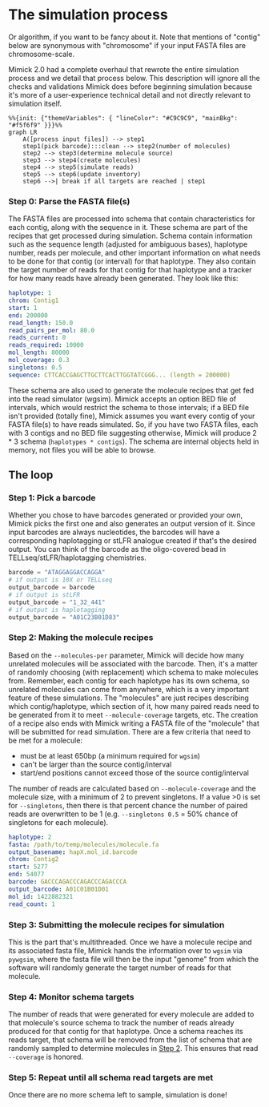 # The simulation process
Or algorithm, if you want to be fancy about it. Note that mentions of "contig" below are synonymous with
"chromosome" if your input FASTA files are chromosome-scale.


Mimick 2.0 had a complete overhaul that rewrote the entire simulation process and we detail that process below.
This description will ignore all the checks and validations Mimick does before beginning simulation because it's
more of a user-experience technical detail and not directly relevant to simulation itself.

```mermaid
%%{init: {"themeVariables": { "lineColor": "#C9C9C9", "mainBkg": "#f5f6f9" }}}%%
graph LR
    A([process input files]) --> step1
    step1(pick barcode):::clean --> step2(number of molecules)
    step2 --> step3(determine molecule source)
    step3 --> step4(create molecules)
    step4 --> step5(simulate reads)
    step5 --> step6(update inventory)
    step6 -->| break if all targets are reached | step1
```

### Step 0: Parse the FASTA file(s)
The FASTA files are processed into schema that contain characteristics for each contig, along with the
sequence in it. These schema are part of the recipes that get processed during simulation. Schema contain information
such as the sequence length (adjusted for ambiguous bases), haplotype number, reads per molecule, and other important
information on what needs to be done for that contig (or interval) for that haplotype. They also contain the target number
of reads for that contig for that haplotype and a tracker for how many reads have already been generated. They look like this:

```yaml
haplotype: 1
chrom: Contig1
start: 1
end: 200000
read_length: 150.0
read_pairs_per_mol: 80.0
reads_current: 0
reads_required: 10000
mol_length: 80000
mol_coverage: 0.3
singletons: 0.5
sequence: CTTCACCGAGCTTGCTTCACTTGGTATCGGG... (length = 200000)
```

These schema are also used to generate the molecule recipes that get fed into the read simulator (wgsim). Mimick accepts an option BED 
file of intervals, which would restrict the schema to those intervals; if a BED file isn't provided (totally fine), Mimick
assumes you want every contig of your FASTA file(s) to have reads simulated. So, if you have two FASTA files,
each with 3 contigs and no BED file suggesting otherwise, Mimick will produce 2 * 3 schema (`haplotypes * contigs`).
The schema are internal objects held in memory, not files you will be able to browse.

## The loop
### Step 1: Pick a barcode
Whether you chose to have barcodes generated or provided your own, Mimick picks the first one and also generates
an output version of it. Since input barcodes are always nucleotides, the barcodes will have a corresponding haplotagging or
stLFR analogue created if that's the desired output. You can think of the barcode as the oligo-covered bead in TELLseq/stLFR/haplotagging
chemistries.

```python
barcode = "ATAGGAGGACCAGGA"
# if output is 10X or TELLseq
output_barcode = barcode
# if output is stLFR
output_barcode = "1_32_441"
# if output is haplotagging
output_barcode = "A01C23B01D83"
```

### Step 2: Making the molecule recipes
Based on the `--molecules-per` parameter, Mimick will decide how many unrelated molecules will be associated with the barcode.
Then, it's a matter of randomly choosing (with replacement) which schema to make molecules from. Remember, each contig for each
haplotype has its own schema, so unrelated molecules can come from anywhere, which is a very important feature of these simulations.
The "molecules" are just recipes describing which contig/haplotype, which section of it, how many paired
reads need to be generated from it to meet `--molecule-coverage` targets, etc. The creation of a recipe also ends with Mimick
writing a FASTA file of the "molecule" that will be submitted for read simulation. There are a few criteria that need to be met for a molecule:
- must be at least 650bp (a minimum required for `wgsim`)
- can't be larger than the source contig/interval
- start/end positions cannot exceed those of the source contig/interval

The number of reads are calculated based on `--molecule-coverage` and the molecule size, with a minimum of 2 to prevent singletons. If
a value >0 is set for `--singletons`, then there is that percent chance the number of paired reads are overwritten to be 1
(e.g. `--singletons 0.5` = 50% chance of singletons for each molecule). 

```yaml
haplotype: 2
fasta: /path/to/temp/molecules/molecule.fa
output_basename: hapX.mol_id.barcode
chrom: Contig2
start: 5277
end: 54077
barcode: GACCCAGACCCAGACCCAGACCCA
output_barcode: A01C01B01D01
mol_id: 1422882321
read_count: 1
```

### Step 3: Submitting the molecule recipes for simulation
This is the part that's multithreaded. Once we have a molecule recipe and its associated fasta file, Mimick hands the information over to `wgsim` via `pywgsim`,
where the fasta file will then be the input "genome" from which the software will randomly generate the target number of reads for that molecule.

### Step 4: Monitor schema targets
The number of reads that were generated for every molecule are added to that molecule's source schema to track the number of reads already produced for
that contig for that haplotype. Once a schema reaches its reads target, that schema will be removed from the list of schema that are randomly sampled
to determine molecules in [Step 2](#step-2-making-the-molecule-recipes). This ensures that read `--coverage` is honored.

### Step 5: Repeat until all schema read targets are met
Once there are no more schema left to sample, simulation is done!
